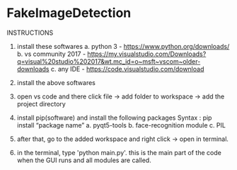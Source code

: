 # FakeImageDetection

INSTRUCTIONS

1. install these softwares
a. python 3 - https://www.python.org/downloads/
b. vs community 2017 - https://my.visualstudio.com/Downloads?q=visual%20studio%202017&wt.mc_id=o~msft~vscom~older-downloads
c. any IDE - https://code.visualstudio.com/download

2. install the above softwares 

3. open vs code and there click file -> add folder to workspace -> add the project directory

4. install pip(software) and install the following packages 
  Syntax : pip install “package name”
  a. pyqt5-tools
  b. face-recognition module
  c. PIL

5. after that, go to the added workspace and right click -> open in terminal.

6. in the terminal, type 'python main.py'. this is the main part of the code when the GUI runs and all modules are called.

